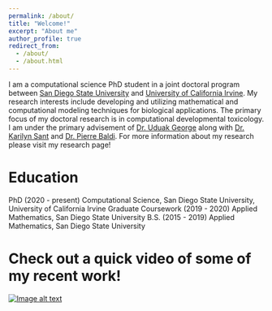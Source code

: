 ```yaml
---
permalink: /about/
title: "Welcome!"
excerpt: "About me"
author_profile: true
redirect_from: 
  - /about/
  - /about.html
---
```


I am a computational science PhD student in a joint doctoral program between [San Diego State University](https://www.sdsu.edu/) and [University of California Irvine](https://uci.edu/). My research interests include developing and utilizing mathematical and computational modeling techniques for biological applications. The primary focus of my doctoral research is in computational developmental toxicology. I am under the primary advisement of [Dr. Uduak George](https://georgelab.sdsu.edu/) along with [Dr. Karilyn Sant](https://publichealth.sdsu.edu/people/karilyn-sant/) and [Dr. Pierre Baldi](https://www.igb.uci.edu/~pfbaldi/). For more information about my research please visit my research page!

Education
======
PhD (2020 - present)  Computational Science, San Diego State University, University of California Irvine
Graduate Coursework (2019 - 2020) Applied Mathematics, San Diego State University
B.S. (2015 - 2019) Applied Mathematics, San Diego State University

Check out a quick video of some of my recent work!
====

[![Image alt text](https://img.youtube.com/vi/65kLhZoQy_I/0.jpg)](https://www.youtube.com/watch?v=65kLhZoQy_I)

